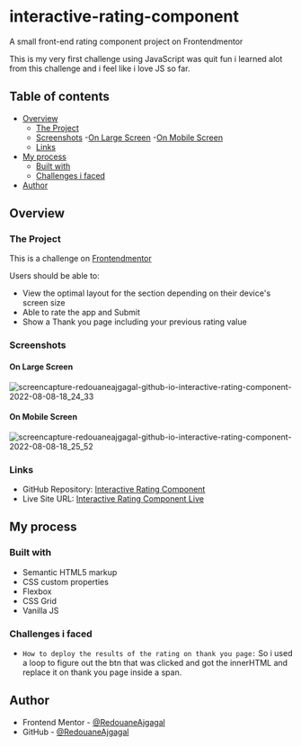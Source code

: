 # interactive-rating-component
A small front-end rating component project on Frontendmentor

This is my very first challenge using JavaScript was quit fun i learned alot from this challenge and i feel like i love JS so far.

## Table of contents

- [Overview](#overview)
  - [The Project](#the-project)
  - [Screenshots](#screenshots)
    -[On Large Screen](#on-large-screen)
    -[On Mobile Screen](#on-mobile-screen)
  - [Links](#links)
- [My process](#my-process)
  - [Built with](#built-with)
  - [Challenges i faced](#challenges-i-faced)
- [Author](#author)

## Overview

### The Project

This is a challenge on [Frontendmentor](https://www.frontendmentor.io)

Users should be able to:

- View the optimal layout for the section depending on their device's screen size
- Able to rate the app and Submit
- Show a Thank you page including your previous rating value

### Screenshots

#### On Large Screen

![screencapture-redouaneajgagal-github-io-interactive-rating-component-2022-08-08-18_24_33](https://user-images.githubusercontent.com/98456832/183466263-86cbfa83-7ec3-42a6-b897-ac818781587f.png)


#### On Mobile Screen

![screencapture-redouaneajgagal-github-io-interactive-rating-component-2022-08-08-18_25_52](https://user-images.githubusercontent.com/98456832/183466425-db29a609-bfc5-4de2-9b7c-0b73bda2d058.png)


### Links

- GitHub Repository: [Interactive Rating Component](https://github.com/RedouaneAjgagal/interactive-rating-component)
- Live Site URL: [Interactive Rating Component Live](https://redouaneajgagal.github.io/interactive-rating-component)

## My process

### Built with

- Semantic HTML5 markup
- CSS custom properties
- Flexbox
- CSS Grid
- Vanilla JS

### Challenges i faced

- `How to deploy the results of the rating on thank you page:` So i used a loop to figure out the btn that was clicked and got the innerHTML and replace it on thank you page inside a span.

## Author

- Frontend Mentor - [@RedouaneAjgagal](https://www.frontendmentor.io/profile/RedouaneAjgagal)
- GitHub - [@RedouaneAjgagal](https://github.com/RedouaneAjgagal)
